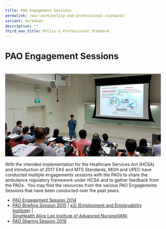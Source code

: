 ```yaml
---
title: PAO Engagement Sessions
permalink: /our-work/policy-and-professional-standard/
variant: markdown
description: ""
third_nav_title: Policy & Professional Standard
---
```

# PAO Engagement Sessions
# 

![](/images/Amb_Team_PAO_Engagement_1.jpeg)

With the intended implementation for the Heathcare Services Act (HCSA) and introduction of 2017 EAS and MTS Standards, MOH and UPEC have conducted multiple engagements sessions with the PAOs to share the ambulance regulatory framework under HCSA and to gather feedback from the PAOs.  You may find the resources from the various PAO Engagements Sessions that have been conducted over the past years.

*   [PAO Engagement Session 2014](http://upec.stackedup.sg/wp-content/uploads/2021/09/PEC-Engagement_for-circulation-2014-v2.pdf)
*   [PAO Briefing Session 2015](http://upec.stackedup.sg/wp-content/uploads/2021/08/PAO-Briefing-Session-9-Jan.pdf) | [e2i (Employment and Employability Institute)](http://upec.stackedup.sg/wp-content/uploads/2021/08/Briefing-for-PAO-9-Jan-updated-e2i.pdf) |  
    [SingHealth Alice Lee Institute of Advanced Nursing(IAN)](http://upec.stackedup.sg/wp-content/uploads/2021/08/Briefing-to-PAOs-_9-Jan-2015.pdf)
*   [PAO Sharing Session 2019](http://upec.stackedup.sg/wp-content/uploads/2021/08/Credentialing-Framework-Slides_final-17-and-18-Oct.pdf)